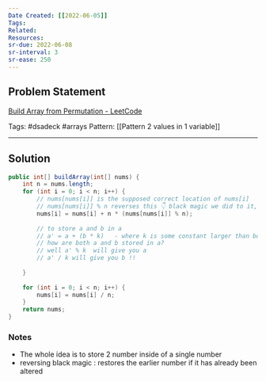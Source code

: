 ```yaml
---
Date Created: [[2022-06-05]]
Tags: 
Related: 
Resources: 
sr-due: 2022-06-08
sr-interval: 3
sr-ease: 250
---
```


## Problem Statement
[Build Array from Permutation - LeetCode](https://leetcode.com/problems/build-array-from-permutation)

Tags:  #dsadeck  #arrays
Pattern: [[Pattern 2 values in 1 variable]]

---

## Solution
``` java
public int[] buildArray(int[] nums) {
	int n = nums.length;
	for (int i = 0; i < n; i++) {
		// nums[nums[i]] is the supposed correct location of nums[i]
		// nums[nums[i]] % n reverses this 👇 black magic we did to it, in case we did, otherwise same value.
		nums[i] = nums[i] + n * (nums[nums[i]] % n);
		
		// to store a and b in a
		// a' = a + (b * k)   - where k is some constant larger than both a and b, in this case we use nums.length
		// how are both a and b stored in a?
		// well a' % k  will give you a
		// a' / k will give you b !!
		
	}
	
	for (int i = 0; i < n; i++) {
		nums[i] = nums[i] / n;
	}
	return nums;
}
```

### Notes
- The whole idea is to store 2 number inside of a single number
- reversing black magic : restores the earlier number if it has already been altered


